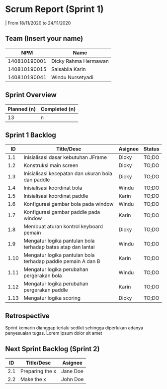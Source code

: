 # Scrum Report (Sprint 1)
| From 18/11/2020 to 24/11/2020

## Team (Insert your name)
| NPM           | Name        |
| ------------- |-------------|
| 140810190001  | Dicky Rahma Hermawan    |
| 140810190015  | Salsabila Karin    |
| 140810190041  | Windu Nursetyadi |

## Sprint Overview
| Planned (n)   | Completed (n) |
| ------------- |-------------- |
| 13             | n             |

## Sprint 1 Backlog

| ID  | Title/Desc | Asignee | Status |
| --- | ---------- | ------- | ------ |
| 1.1 | Inisialisasi dasar kebutuhan JFrame | Dicky | TO;DO |
| 1.2 | Konstruksi main screen | Dicky | TO;DO |
| 1.3 | Inisialisasi kecepatan dan ukuran bola dan paddle | Dicky | TO;DO | 
| 1.4 | Inisialisasi koordinat bola | Windu | TO;DO | 
| 1.5 | Inisialisasi koordinat paddle | Karin | TO;DO | 
| 1.6 | Konfigurasi gambar bola pada window | Windu | TO;DO | 
| 1.7 | Konfigurasi gambar paddle pada window | Karin | TO;DO | 
| 1.8 | Membuat aturan kontrol keyboard pemain | Dicky | TO;DO | 
| 1.9 | Mengatur logika pantulan bola terhadap batas atap dan lantai | Windu | TO;DO | 
| 1.10 | Mengatur logika pantulan bola terhadap paddle pemain A dan B | Karin | TO;DO | 
| 1.11 | Mengatur logika perubahan pergerakan bola | Windu | TO;DO | 
| 1.12 | Mengatur logika perubahan pergerakan paddle | Karin | TO;DO |
| 1.13 | Mengatur logika scoring | Dicky | TO;DO |
## Retrospective 

Sprint kemarin dianggap terlalu sedikit sehingga diperlukan adanya penyesuaian tugas. Lorem ipsum dolor sit amet

## Next Sprint Backlog (Sprint 2)
| ID  | Title/Desc | Asignee | 
| --- | ---------- | ------- | 
| 2.1 | Preparing the x | Jane Doe | 
| 2.2 | Make the x | John Doe | 
